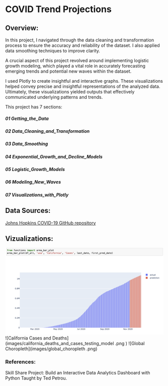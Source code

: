 
# COVID Trend Projections


## Overview:
In this project, I  navigated through the data cleaning and transformation process to ensure the accuracy and reliability of the dataset. I also applied data smoothing techniques to improve clarity.

A crucial aspect of this project revolved around implementing logistic growth modeling, which played a vital role in accurately forecasting emerging trends and potential new waves within the dataset. 

I used Plotly to create insightful and interactive graphs. These visualizations helped convey precise and insightful representations of the analyzed data. Ultimately, these visualizations yielded outputs that effectively communicated underlying patterns and trends.

This project has 7 sections: 

##### 01 Getting_the_Data
##### 02 Data_Cleaning_and_Transformation
##### 03 Data_Smoothing
##### 04 Exponential_Growth_and_Decline_Models
##### 05 Logistic_Growth_Models
##### 06 Modeling_New_Waves
##### 07 Visualizations_with_Plotly

## Data Sources:
[Johns Hopkins COVID-19 GitHub repository](https://github.com/CSSEGISandData/COVID-19)

## Vizualizations:

![California Cases](images/california_cases.png)
![California Cases and Deaths](images/california_deaths_and_cases_testing_model .png )
![Global Choropleth](images/global_choropleth .png)

### References:
Skill Share Project: Build an Interactive Data Analytics Dashboard with Python Taught by Ted Petrou.


